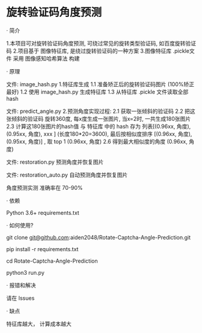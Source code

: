 # 旋转验证码角度预测

· 简介

1.本项目可对旋转验证码角度预测, 可绕过常见的旋转类型验证码, 如百度旋转验证码
2.项目基于 图像特征库, 是绕过旋转验证码的一种方案
3.图像特征库 .pickle文件 采用 图像感知哈希算法 构建

· 原理

文件: image_hash.py
1.特征库生成
1.1 准备矫正后的旋转验证码图片 (100%矫正最好)
1.2 使用 image_hash.py 生成特征库
1.3 从特征库 .pickle 文件读取全部 hash

文件: predict_angle.py
2.预测角度实现过程:
2.1 获取一张倾斜的验证码
2.2 把这张倾斜的验证码 旋转360度, 每x度生成一张图片, 当x=2时, 一共生成180张图片
2.3 计算这180张图片的hash值 与 特征库 中的 hash 存为 列表[(0.96xx, 角度), (0.95xx, 角度), xxx ]  (长度180*20=3600),
    最后按相似度排序 [(0.96xx, 角度), (0.95xx, 角度)]  , 取 top 1 (0.96xx, 角度)
2.6 得到最大相似度的角度 (0.96xx, 角度)

文件: restoration.py
预测角度并恢复图片

文件: restoration_auto.py
自动预测角度并恢复图片

角度预测实测 准确率在 70-90%

· 依赖

Python 3.6+
requirements.txt

· 如何使用?

git clone git@github.com:aiden2048/Rotate-Captcha-Angle-Prediction.git

pip install -r requirements.txt

cd Rotate-Captcha-Angle-Prediction

python3 run.py

· 报错和解决

请在 Issues

· 缺点

特征库越大， 计算成本越大
